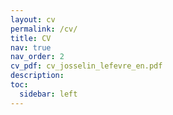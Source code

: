 ```yaml
---
layout: cv
permalink: /cv/
title: CV
nav: true
nav_order: 2
cv_pdf: cv_josselin_lefevre_en.pdf
description:
toc:
  sidebar: left
---
```

